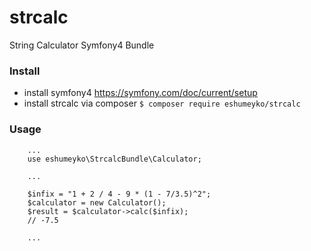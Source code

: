 # strcalc
String Calculator Symfony4 Bundle


### Install

- install symfony4 https://symfony.com/doc/current/setup
- install strcalc via composer
`$ composer require eshumeyko/strcalc`

### Usage

    
        ...
		use eshumeyko\StrcalcBundle\Calculator;
		
		...
		
		$infix = "1 + 2 / 4 - 9 * (1 - 7/3.5)^2";
		$calculator = new Calculator();
        $result = $calculator->calc($infix); 
		// -7.5
		
		...
    
    
	
